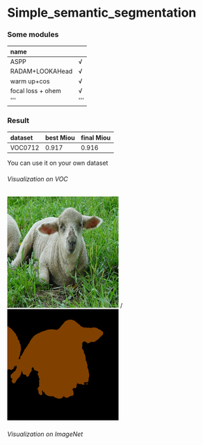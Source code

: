 # Simple_semantic_segmentation


### Some modules

|name    |        |
|:-------|:-------|
|ASPP    |√       |
|RADAM+LOOKAHead|√|
|warm up+cos|√|
|focal loss + ohem|√|
|'''|'''|

### Result
  |dataset|best Miou|final Miou|
  |:-----|:-----|:-----|
  |VOC0712|0.917|0.916|
  
  You can use it on your own dataset
  
  ###### Visualization on VOC
  <img src='./pic/1.jpg' width=256px height=256px></img> /<br> <img src='./pic/test.png' width=256px height=256px></img>
  
  ###### Visualization on ImageNet



